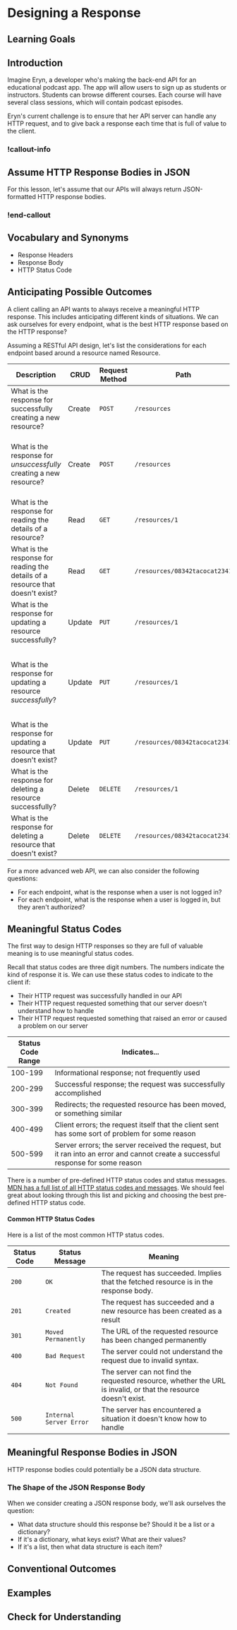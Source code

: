 # Designing a Response

## Learning Goals

## Introduction

Imagine Eryn, a developer who's making the back-end API for an educational podcast app. The app will allow users to sign up as students or instructors. Students can browse different courses. Each course will have several class sessions, which will contain podcast episodes.

Eryn's current challenge is to ensure that her API server can handle any HTTP request, and to give back a response each time that is full of value to the client.

### !callout-info

## Assume HTTP Response Bodies in JSON

For this lesson, let's assume that our APIs will always return JSON-formatted HTTP response bodies.

### !end-callout

## Vocabulary and Synonyms

- Response Headers
- Response Body
- HTTP Status Code

## Anticipating Possible Outcomes

A client calling an API wants to always receive a meaningful HTTP response. This includes anticipating different kinds of situations. We can ask ourselves for every endpoint, what is the best HTTP response based on the HTTP response?

Assuming a RESTful API design, let's list the considerations for each endpoint based around a resource named Resource.

| Description                                                                    | CRUD   | Request Method | Path                          | Request Body                                                      |
| ------------------------------------------------------------------------------ | ------ | -------------- | ----------------------------- | ----------------------------------------------------------------- |
| What is the response for successfully creating a new resource?                 | Create | `POST`         | `/resources`                  | Valid resource data                                               |
| What is the response for _unsuccessfully_ creating a new resource?             | Create | `POST`         | `/resources`                  | _Invalid_ resource data, such as missing a required attribute     |
| What is the response for reading the details of a resource?                    | Read   | `GET`          | `/resources/1`                | -                                                                 |
| What is the response for reading the details of a resource that doesn't exist? | Read   | `GET`          | `/resources/08342tacocat2341` | -                                                                 |
| What is the response for updating a resource successfully?                     | Update | `PUT`          | `/resources/1`                | Valid resource data                                               |
| What is the response for updating a resource _successfully_?                   | Update | `PUT`          | `/resources/1`                | _Invalid_ resource data, such as violating a data type constraint |
| What is the response for updating a resource that doesn't exist?               | Update | `PUT`          | `/resources/08342tacocat2341` | Valid resource data                                               |
| What is the response for deleting a resource successfully?                     | Delete | `DELETE`       | `/resources/1`                | -                                                                 |
| What is the response for deleting a resource that doesn't exist?               | Delete | `DELETE`       | `/resources/08342tacocat2341` | Valid resource data                                               |

For a more advanced web API, we can also consider the following questions:

- For each endpoint, what is the response when a user is not logged in?
- For each endpoint, what is the response when a user is logged in, but they aren't authorized?

## Meaningful Status Codes

The first way to design HTTP responses so they are full of valuable meaning is to use meaningful status codes.

Recall that status codes are three digit numbers. The numbers indicate the kind of response it is. We can use these status codes to indicate to the client if:

- Their HTTP request was successfully handled in our API
- Their HTTP request requested something that our server doesn't understand how to handle
- Their HTTP request requested something that raised an error or caused a problem on our server

| Status Code Range | Indicates...                                                                                                                     |
| ----------------- | -------------------------------------------------------------------------------------------------------------------------------- |
| 100-199           | Informational response; not frequently used                                                                                      |
| 200-299           | Successful response; the request was successfully accomplished                                                                   |
| 300-399           | Redirects; the requested resource has been moved, or something similar                                                           |
| 400-499           | Client errors; the request itself that the client sent has some sort of problem for some reason                                  |
| 500-599           | Server errors; the server received the request, but it ran into an error and cannot create a successful response for some reason |

There is a number of pre-defined HTTP status codes and status messages. [MDN has a full list of all HTTP status codes and messages](https://developer.mozilla.org/en-US/docs/Web/HTTP/Status). We should feel great about looking through this list and picking and choosing the best pre-defined HTTP status code.

#### Common HTTP Status Codes

Here is a list of the most common HTTP status codes.

| Status Code | Status Message          | Meaning                                                                                                         |
| ----------- | ----------------------- | --------------------------------------------------------------------------------------------------------------- |
| `200`       | `OK`                    | The request has succeeded. Implies that the fetched resource is in the response body.                           |
| `201`       | `Created`               | The request has succeeded and a new resource has been created as a result                                       |
| `301`       | `Moved Permanently`     | The URL of the requested resource has been changed permanently                                                  |
| `400`       | `Bad Request`           | The server could not understand the request due to invalid syntax.                                              |
| `404`       | `Not Found`             | The server can not find the requested resource, whether the URL is invalid, or that the resource doesn't exist. |
| `500`       | `Internal Server Error` | The server has encountered a situation it doesn't know how to handle                                            |

## Meaningful Response Bodies in JSON

HTTP response bodies could potentially be a JSON data structure.

### The Shape of the JSON Response Body

When we consider creating a JSON response body, we'll ask ourselves the question:

- What data structure should this response be? Should it be a list or a dictionary?
- If it's a dictionary, what keys exist? What are their values?
- If it's a list, then what data structure is each item?

## Conventional Outcomes

## Examples

## Check for Understanding
